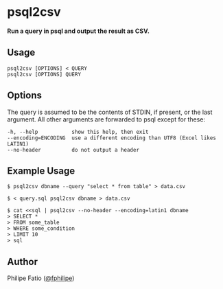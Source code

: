 # psql2csv

**Run a query in psql and output the result as CSV.**

## Usage

    psql2csv [OPTIONS] < QUERY
    psql2csv [OPTIONS] QUERY

## Options

The query is assumed to be the contents of STDIN, if present, or the last
argument. All other arguments are forwarded to psql except for these:

    -h, --help           show this help, then exit
    --encoding=ENCODING  use a different encoding than UTF8 (Excel likes LATIN1)
    --no-header          do not output a header

## Example Usage

    $ psql2csv dbname --query "select * from table" > data.csv

    $ < query.sql psql2csv dbname > data.csv

    $ cat <<sql | psql2csv --no-header --encoding=latin1 dbname
    > SELECT *
    > FROM some_table
    > WHERE some_condition
    > LIMIT 10
    > sql

## Author

Philipe Fatio ([@fphilipe](https://github.com/fphilipe))
